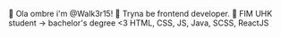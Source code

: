 👋 Ola ombre i'm @Walk3r15!
👀 Tryna be frontend developer.
🌱 FIM UHK student -> bachelor's degree
<3 HTML, CSS, JS, Java, SCSS, ReactJS
